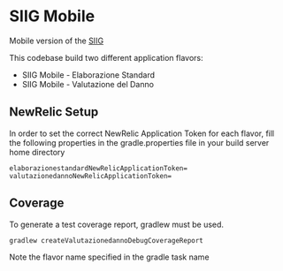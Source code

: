 SIIG Mobile
===========

Mobile version of the [SIIG](http://www.csipiemonte.it/web/it/portfolio/ambiente/362-sistema-informativo-integrato-globale-destination)

This codebase build two different application flavors:
* SIIG Mobile - Elaborazione Standard
* SIIG Mobile - Valutazione del Danno

NewRelic Setup
--------------

In order to set the correct NewRelic Application Token for each flavor, fill the following properties in the gradle.properties file in your build server home directory

```
elaborazionestandardNewRelicApplicationToken=
valutazionedannoNewRelicApplicationToken=
```


Coverage
--------

To generate a test coverage report, gradlew must be used.

`gradlew createValutazionedannoDebugCoverageReport`

Note the flavor name specified in the gradle task name